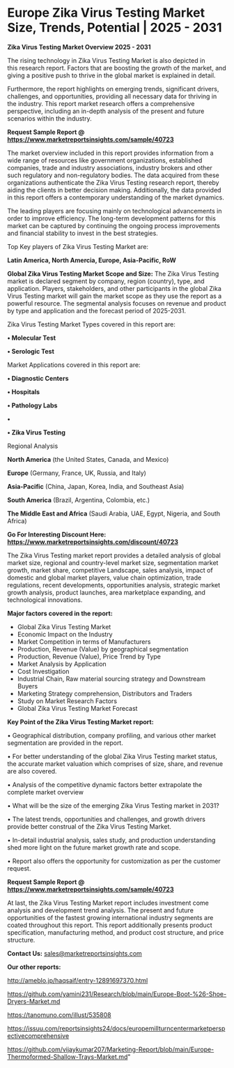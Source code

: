 # Europe Zika Virus Testing Market Size, Trends, Potential | 2025 - 2031

<Strong> Zika Virus Testing Market Overview 2025 - 2031</strong>

The rising technology in Zika Virus Testing Market is also depicted in this research report. Factors that are boosting the growth of the market, and giving a positive push to thrive in the global market is explained in detail.

Furthermore, the report highlights on emerging trends, significant drivers, challenges, and opportunities, providing all necessary data for thriving in the industry. This report market research offers a comprehensive perspective, including an in-depth analysis of the present and future scenarios within the industry.

<strong>Request Sample Report @ <a href=https://www.marketreportsinsights.com/sample/40723>https://www.marketreportsinsights.com/sample/40723</a></strong>

The market overview included in this report provides information from a wide range of resources like government organizations, established companies, trade and industry associations, industry brokers and other such regulatory and non-regulatory bodies. The data acquired from these organizations authenticate the Zika Virus Testing research report, thereby aiding the clients in better decision making. Additionally, the data provided in this report offers a contemporary understanding of the market dynamics.

The leading players are focusing mainly on technological advancements in order to improve efficiency. The long-term development patterns for this market can be captured by continuing the ongoing process improvements and financial stability to invest in the best strategies.

Top Key players of Zika Virus Testing Market are:

<strong>Latin America, North Amercia, Europe, Asia-Pacific, RoW</strong>

<strong><b>Global Zika Virus Testing Market Scope and Size:</b></strong>
The Zika Virus Testing market is declared segment by company, region (country), type, and application. Players, stakeholders, and other participants in the global Zika Virus Testing market will gain the market scope as they use the report as a powerful resource. The segmental analysis focuses on revenue and product by type and application and the forecast period of 2025-2031.

Zika Virus Testing Market Types covered in this report are:

<strong>•  Molecular Test

•  Serologic Test</strong>

Market Applications covered in this report are:

<strong>•  Diagnostic Centers

•  Hospitals

•  Pathology Labs

•  

•  Zika Virus Testing</strong> 

Regional Analysis

<strong>North America</strong> (the United States, Canada, and Mexico)

<strong>Europe</strong> (Germany, France, UK, Russia, and Italy)

<strong>Asia-Pacific</strong> (China, Japan, Korea, India, and Southeast Asia)

<strong>South America</strong> (Brazil, Argentina, Colombia, etc.)

<strong>The Middle East and Africa</strong> (Saudi Arabia, UAE, Egypt, Nigeria, and South Africa)

<strong>Go For Interesting Discount Here: <a href=https://www.marketreportsinsights.com/discount/40723>https://www.marketreportsinsights.com/discount/40723</a></strong>

The Zika Virus Testing market report provides a detailed analysis of global market size, regional and country-level market size, segmentation market growth, market share, competitive Landscape, sales analysis, impact of domestic and global market players, value chain optimization, trade regulations, recent developments, opportunities analysis, strategic market growth analysis, product launches, area marketplace expanding, and technological innovations.

<strong><b>Major factors covered in the report:</b></strong>
<ul>
  <li>Global Zika Virus Testing Market </li>
  <li>Economic Impact on the Industry</li>
  <li>Market Competition in terms of Manufacturers</li>
  <li>Production, Revenue (Value) by geographical segmentation</li>
  <li>Production, Revenue (Value), Price Trend by Type</li>
  <li>Market Analysis by Application</li>
  <li>Cost Investigation</li>
  <li>Industrial Chain, Raw material sourcing strategy and Downstream Buyers</li>
  <li>Marketing Strategy comprehension, Distributors and Traders</li>
  <li>Study on Market Research Factors</li>
  <li>Global Zika Virus Testing Market Forecast</li>
</ul>

<strong><b>Key Point of the Zika Virus Testing Market report:</b></strong>

• Geographical distribution, company profiling, and various other market segmentation are provided in the report.

• For better understanding of the global Zika Virus Testing market status, the accurate market valuation which comprises of size, share, and revenue are also covered.

• Analysis of the competitive dynamic factors better extrapolate the complete market overview

• What will be the size of the emerging Zika Virus Testing market in 2031?

• The latest trends, opportunities and challenges, and growth drivers provide better construal of the Zika Virus Testing Market.

• In-detail industrial analysis, sales study, and production understanding shed more light on the future market growth rate and scope.

• Report also offers the opportunity for customization as per the customer request.

<strong>Request Sample Report @ <a href=https://www.marketreportsinsights.com/sample/40723>https://www.marketreportsinsights.com/sample/40723</a></strong>

At last, the Zika Virus Testing Market report includes investment come analysis and development trend analysis. The present and future opportunities of the fastest growing international industry segments are coated throughout this report. This report additionally presents product specification, manufacturing method, and product cost structure, and price structure.

<strong>Contact Us:</strong>
sales@marketreportsinsights.com

<strong>Our other reports:</strong>

<a href=http://ameblo.jp/haqsaif/entry-12891697370.html>http://ameblo.jp/haqsaif/entry-12891697370.html</a>

<a href=https://github.com/yamini231/Research/blob/main/Europe-Boot-%26-Shoe-Dryers-Market.md>https://github.com/yamini231/Research/blob/main/Europe-Boot-%26-Shoe-Dryers-Market.md</a>

<a href=https://tanomuno.com/illust/535808>https://tanomuno.com/illust/535808</a>

<a href=https://issuu.com/reportsinsights24/docs/europemillturncentermarketperspectivecomprehensive>https://issuu.com/reportsinsights24/docs/europemillturncentermarketperspectivecomprehensive</a>

<a href=https://github.com/vijaykumar207/Marketing-Report/blob/main/Europe-Thermoformed-Shallow-Trays-Market.md>https://github.com/vijaykumar207/Marketing-Report/blob/main/Europe-Thermoformed-Shallow-Trays-Market.md</a>"
